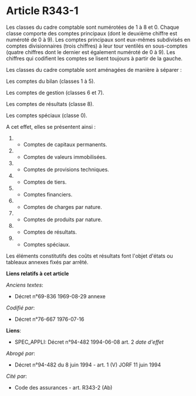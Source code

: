 # Article R343-1

Les classes du cadre comptable sont numérotées de 1 à 8 et 0. Chaque classe comporte des comptes principaux (dont le deuxième
chiffre est numéroté de 0 à 9). Les comptes principaux sont eux-mêmes subdivisés en comptes divisionnaires (trois chiffres) à
leur tour ventilés en sous-comptes (quatre chiffres dont le dernier est également numéroté de 0 à 9). Les chiffres qui
codifient les comptes se lisent toujours à partir de la gauche.

Les classes du cadre comptable sont aménagées de manière à séparer :

Les comptes du bilan (classes 1 à 5).

Les comptes de gestion (classes 6 et 7).

Les comptes de résultats (classe 8).

Les comptes spéciaux (classe 0).

A cet effet, elles se présentent ainsi :

1. - Comptes de capitaux permanents.

2. - Comptes de valeurs immobilisées.

3. - Comptes de provisions techniques.

4. - Comptes de tiers.

5. - Comptes financiers.

6. - Comptes de charges par nature.

7. - Comptes de produits par nature.

8. - Comptes de résultats.

0. - Comptes spéciaux.

Les éléments constitutifs des coûts et résultats font l'objet d'états ou tableaux annexes fixés par arrêté.

**Liens relatifs à cet article**

_Anciens textes_:

  - Décret n°69-836 1969-08-29 annexe

_Codifié par_:

  - Décret n°76-667 1976-07-16

**Liens**:

  - SPEC_APPLI: Décret n°94-482 1994-06-08 art. 2 *date d'effet*

_Abrogé par_:

  - Décret n°94-482 du 8 juin 1994 - art. 1 (V) JORF 11 juin 1994

_Cité par_:

  - Code des assurances - art. R343-2 (Ab)
